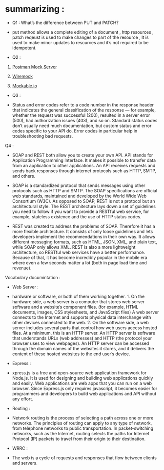 # summarizing : 

* Q1 : What’s the difference between PUT and PATCH? 

* put method allows a complete editing of a document , http resources , patch reqeust is used to make changes to part of the resource , It is used to make minor updates to resources and it’s not required to be idempotent.

* Q2 : 

1. [ Postman Mock Server](https://learning.postman.com/docs/designing-and-developing-your-api/mocking-data/setting-up-mock/)

2. [ Wiremock](http://wiremock.org/)

3. [Mockable.io](https://www.mockable.io/)

* Q3 : 

* Status and error codes refer to a code number in the response header that indicates the general classification of the response — for example, whether the request was successful (200), resulted in a server error (500), had authorization issues (403), and so on. Standard status codes don’t usually need much documentation, but custom status and error codes specific to your API do. Error codes in particular help in troubleshooting bad requests. 

Q4 : 

* SOAP and REST both allow you to create your own API. API stands for Application Programming Interface. It makes it possible to transfer data from an application to other applications. An API receives requests and sends back responses through internet protocols such as HTTP, SMTP, and others.

* SOAP is a standardized protocol that sends messages using other protocols such as HTTP and SMTP. The SOAP specifications are official web standards, maintained and developed by the World Wide Web Consortium (W3C). As opposed to SOAP, REST is not a protocol but an architectural style. The REST architecture lays down a set of guidelines you need to follow if you want to provide a RESTful web service, for example, stateless existence and the use of HTTP status codes.

* REST was created to address the problems of SOAP. Therefore it has a more flexible architecture. It consists of only loose guidelines and lets developers implement the recommendations in their own way. It allows different messaging formats, such as HTML, JSON, XML, and plain text, while SOAP only allows XML. REST is also a more lightweight architecture, so RESTful web services have a better performance. Because of that, it has become incredibly popular in the mobile era where even a few seconds matter a lot (both in page load time and revenue).

Vocabulary documintation : 
- Web Server : 
* hardware or software, or both of them working together. 1. On the hardware side, a web server is a computer that stores web server software and a website’s component files. (for example, HTML documents, images, CSS stylesheets, and JavaScript files) A web server connects to the Internet and supports physical data interchange with other devices connected to the web. 2. On the software side, a web server includes several parts that control how web users access hosted files. At a minimum, this is an HTTP server. An HTTP server is software that understands URLs (web addresses) and HTTP (the protocol your browser uses to view webpages). An HTTP server can be accessed through the domain names of the websites it stores, and it delivers the content of these hosted websites to the end user’s device.

- Express : 
* xpress.js is a free and open-source web application framework for Node.js. It is used for designing and building web applications quickly and easily. Web applications are web apps that you can run on a web browser. Since Express.js only requires javascript, it becomes easier for programmers and developers to build web applications and API without any effort.

- Routing : 
* Network routing is the process of selecting a path across one or more networks. The principles of routing can apply to any type of network, from telephone networks to public transportation. In packet-switching networks, such as the Internet, routing selects the paths for Internet Protocol (IP) packets to travel from their origin to their destination.


- WRRC : 
* The web is a cycle of requests and responses that flow between clients and servers.


